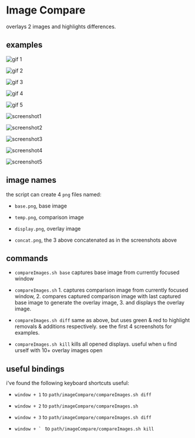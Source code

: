 # Image Compare

overlays 2 images and highlights differences.

## examples

![gif 1](./screenshots/imageCompare1.gif)

![gif 2](./screenshots/imageCompare2.gif)

![gif 3](./screenshots/imageCompare3.gif)

![gif 4](./screenshots/imageCompare4.gif)

![gif 5](./screenshots/imageCompare5.gif)

![screenshot1](./screenshots/1.png)

![screenshot2](./screenshots/2.png)

![screenshot3](./screenshots/3.png)

![screenshot4](./screenshots/4.png)

![screenshot5](./screenshots/5.png)

## image names

the script can create 4 `png` files named:

- `base.png`, base image

- `temp.png`, comparison image

- `display.png`, overlay image

- `concat.png`, the 3 above concatenated as in the screenshots above

## commands

- `compareImages.sh base` captures base image from currently focused window

- `compareImages.sh` 1. captures comparison image from currently focused window, 2. compares captured comparison image with last captured base image to generate the overlay image, 3. and displays the overlay image.

- `compareImages.sh diff` same as above, but uses green & red to highlight removals & additions respectively. see the first 4 screenshots for examples.

- `compareImages.sh kill` kills all opened displays. useful when u find urself with 10+ overlay images open

## useful bindings

i've found the following keyboard shortcuts useful:

- `window + 1` to `path/imageCompare/compareImages.sh diff`

- `window + 2` to `path/imageCompare/compareImages.sh`

- `window + 3` to `path/imageCompare/compareImages.sh diff`

- ``window + ` `` to `path/imageCompare/compareImages.sh kill`
